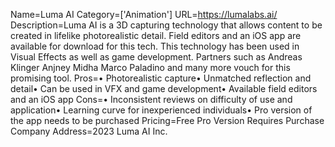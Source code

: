 Name=Luma AI
Category=['Animation']
URL=https://lumalabs.ai/
Description=Luma AI is a 3D capturing technology that allows content to be created in lifelike photorealistic detail. Field editors and an iOS app are available for download for this tech. This technology has been used in Visual Effects as well as game development. Partners such as Andreas Klinger Anjney Midha Marco Paladino and many more vouch for this promising tool.
Pros=• Photorealistic capture• Unmatched reflection and detail• Can be used in VFX and game development• Available field editors and an iOS app
Cons=• Inconsistent reviews on difficulty of use and application• Learning curve for inexperienced individuals• Pro version of the app needs to be purchased
Pricing=Free Pro Version Requires Purchase
Company Address=2023 Luma AI Inc.
